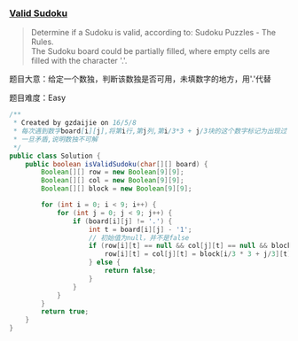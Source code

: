 ### [Valid Sudoku](https://leetcode.com/problems/valid-sudoku/)

> Determine if a Sudoku is valid, according to: Sudoku Puzzles - The Rules. <br/>
> The Sudoku board could be partially filled, where empty cells are filled with the character '.'.

题目大意：给定一个数独，判断该数独是否可用，未填数字的地方，用'.'代替

题目难度：Easy

```java
/**
 * Created by gzdaijie on 16/5/8
 * 每次遇到数字board[i][j],将第i行,第j列,第i/3*3 + j/3块的这个数字标记为出现过
 * 一旦矛盾,说明数独不可解
 */
public class Solution {
    public boolean isValidSudoku(char[][] board) {
        Boolean[][] row = new Boolean[9][9];
        Boolean[][] col = new Boolean[9][9];
        Boolean[][] block = new Boolean[9][9];

        for (int i = 0; i < 9; i++) {
            for (int j = 0; j < 9; j++) {
                if (board[i][j] != '.') {
                    int t = board[i][j] - '1';
                    // 初始值为null，并不是false
                    if (row[i][t] == null && col[j][t] == null && block[i/3 * 3 + j/3][t] == null) {
                        row[i][t] = col[j][t] = block[i/3 * 3 + j/3][t] = true;
                    } else {
                        return false;
                    }
                }
            }
        }
        return true;
    }
}
```
